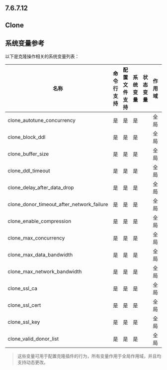 



## **7.6.7.12** 

## **Clone**

##  **系统变量参考**





以下是克隆操作相关的系统变量列表：

| **名称**                                  | **命令行支持** | **配置文件支持** | **系统变量** | **状态变量** | **作用域** | **是否动态** |
| ----------------------------------------- | -------------- | ---------------- | ------------ | ------------ | ---------- | ------------ |
| clone_autotune_concurrency                | 是             | 是               | 是           |              | 全局       | 是           |
| clone_block_ddl                           | 是             | 是               | 是           |              | 全局       | 是           |
| clone_buffer_size                         | 是             | 是               | 是           |              | 全局       | 是           |
| clone_ddl_timeout                         | 是             | 是               | 是           |              | 全局       | 是           |
| clone_delay_after_data_drop               | 是             | 是               | 是           |              | 全局       | 是           |
| clone_donor_timeout_after_network_failure | 是             | 是               | 是           |              | 全局       | 是           |
| clone_enable_compression                  | 是             | 是               | 是           |              | 全局       | 是           |
| clone_max_concurrency                     | 是             | 是               | 是           |              | 全局       | 是           |
| clone_max_data_bandwidth                  | 是             | 是               | 是           |              | 全局       | 是           |
| clone_max_network_bandwidth               | 是             | 是               | 是           |              | 全局       | 是           |
| clone_ssl_ca                              | 是             | 是               | 是           |              | 全局       | 是           |
| clone_ssl_cert                            | 是             | 是               | 是           |              | 全局       | 是           |
| clone_ssl_key                             | 是             | 是               | 是           |              | 全局       | 是           |
| clone_valid_donor_list                    | 是             | 是               | 是           |              | 全局       | 是           |

> 这些变量可用于配置克隆插件的行为，所有变量作用于全局作用域，并且均支持动态更改。